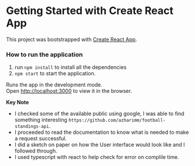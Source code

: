 # Getting Started with Create React App

This project was bootstrapped with [Create React App](https://github.com/facebook/create-react-app).


### How to run the application

1. run `npm install` to install all the dependencies
2. `npm start` to start the application.

Runs the app in the development mode.\
Open [http://localhost:3000](http://localhost:3000) to view it in the browser.



**Key Note**

  - I checked some of the available public using google, I was able to find something interesting `https://github.com/azharimm/football-standings-api`. 
  - I proceeded to read the documentation to know what is needed to make a request successful.
  - I did a sketch on paper on how the User interface would look like and I followed through.
  - I used typescript with react to help check for error on complile time.
 
